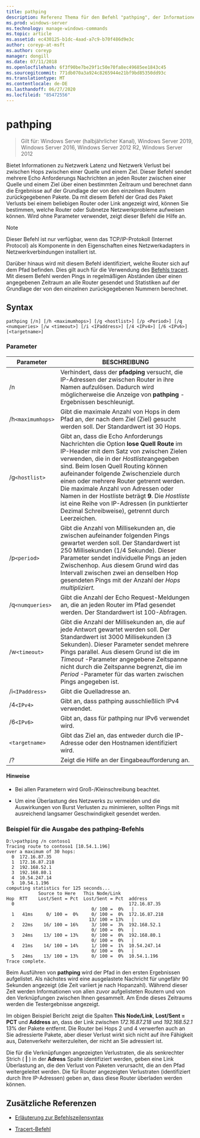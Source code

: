```yaml
---
title: pathping
description: Referenz Thema für den Befehl "pathping", der Informationen zu Netzwerk Latenz und Netzwerk Verlust bei zwischen Hops zwischen einer Quelle und einem Ziel abruft.
ms.prod: windows-server
ms.technology: manage-windows-commands
ms.topic: article
ms.assetid: ec430125-b1dc-4aad-a7c9-b70f486d9e3c
author: coreyp-at-msft
ms.author: coreyp
manager: dongill
ms.date: 07/11/2018
ms.openlocfilehash: 6f3f90be7be29f1c50e70fa8ec49685ee1843c45
ms.sourcegitcommit: 771db070a3a924c8265944e21bf9bd85350dd93c
ms.translationtype: MT
ms.contentlocale: de-DE
ms.lasthandoff: 06/27/2020
ms.locfileid: "85472556"
---
```

# <a name="pathping"></a>pathping

> Gilt für: Windows Server (halbjährlicher Kanal), Windows Server 2019, Windows Server 2016, Windows Server 2012 R2, Windows Server 2012

Bietet Informationen zu Netzwerk Latenz und Netzwerk Verlust bei zwischen Hops zwischen einer Quelle und einem Ziel. Dieser Befehl sendet mehrere Echo Anforderungs Nachrichten an jeden Router zwischen einer Quelle und einem Ziel über einen bestimmten Zeitraum und berechnet dann die Ergebnisse auf der Grundlage der von den einzelnen Routern zurückgegebenen Pakete. Da mit diesem Befehl der Grad des Paket Verlusts bei einem beliebigen Router oder Link angezeigt wird, können Sie bestimmen, welche Router oder Subnetze Netzwerkprobleme aufweisen können. Wird ohne Parameter verwendet, zeigt dieser Befehl die Hilfe an.

> [!NOTE]
> Dieser Befehl ist nur verfügbar, wenn das TCP/IP-Protokoll (Internet Protocol) als Komponente in den Eigenschaften eines Netzwerkadapters in Netzwerkverbindungen installiert ist.
>
> Darüber hinaus wird mit diesem Befehl identifiziert, welche Router sich auf dem Pfad befinden. Dies gilt auch für die Verwendung des [Befehls tracert](tracert.md). Mit diesem Befehl werden Pings in regelmäßigen Abständen über einen angegebenen Zeitraum an alle Router gesendet und Statistiken auf der Grundlage der von den einzelnen zurückgegebenen Nummern berechnet.

## <a name="syntax"></a>Syntax

```
pathping [/n] [/h <maximumhops>] [/g <hostlist>] [/p <Period>] [/q <numqueries> [/w <timeout>] [/i <IPaddress>] [/4 <IPv4>] [/6 <IPv6>][<targetname>]
```

### <a name="parameters"></a>Parameter

| Parameter | BESCHREIBUNG |
|--|--|
| /n | Verhindert, dass der **pfadping** versucht, die IP-Adressen der zwischen Router in ihre Namen aufzulösen. Dadurch wird möglicherweise die Anzeige von **pathping** -Ergebnissen beschleunigt. |
| /h`<maximumhops>` | Gibt die maximale Anzahl von Hops in dem Pfad an, der nach dem Ziel (Ziel) gesucht werden soll. Der Standardwert ist 30 Hops. |
| /g`<hostlist>` | Gibt an, dass die Echo Anforderungs Nachrichten die Option **lose Quell Route** im IP-Header mit dem Satz von zwischen Zielen verwenden, die in der *Hostliste*angegeben sind. Beim losen Quell Routing können aufeinander folgende Zwischenziele durch einen oder mehrere Router getrennt werden. Die maximale Anzahl von Adressen oder Namen in der Hostliste beträgt **9**. Die *Hostliste* ist eine Reihe von IP-Adressen (in punktierter Dezimal Schreibweise), getrennt durch Leerzeichen. |
| /p`<period>` | Gibt die Anzahl von Millisekunden an, die zwischen aufeinander folgenden Pings gewartet werden soll. Der Standardwert ist 250 Millisekunden (1/4 Sekunde). Dieser Parameter sendet individuelle Pings an jeden Zwischenhop. Aus diesem Grund wird das Intervall zwischen zwei an denselben Hop gesendeten Pings mit der Anzahl der *Hops multipliziert.* |
| /q`<numqueries>` | Gibt die Anzahl der Echo Request-Meldungen an, die an jeden Router im Pfad gesendet werden. Der Standardwert ist 100-Abfragen. |
| /w`<timeout>` | Gibt die Anzahl der Millisekunden an, die auf jede Antwort gewartet werden soll. Der Standardwert ist 3000 Millisekunden (3 Sekunden). Dieser Parameter sendet mehrere Pings parallel. Aus diesem Grund ist die im *Timeout* -Parameter angegebene Zeitspanne nicht durch die Zeitspanne begrenzt, die im *Period* -Parameter für das warten zwischen Pings angegeben ist. |
| /i`<IPaddress>` | Gibt die Quelladresse an. |
| /4`<IPv4>` | Gibt an, dass pathping ausschließlich IPv4 verwendet. |
| /6`<IPv6>` | Gibt an, dass für pathping nur IPv6 verwendet wird. |
| `<targetname>` | Gibt das Ziel an, das entweder durch die IP-Adresse oder den Hostnamen identifiziert wird. |
| /? | Zeigt die Hilfe an der Eingabeaufforderung an. |

#### <a name="remarks"></a>Hinweise

- Bei allen Parametern wird Groß-/Kleinschreibung beachtet.

- Um eine Überlastung des Netzwerks zu vermeiden und die Auswirkungen von Burst Verlusten zu minimieren, sollten Pings mit ausreichend langsamer Geschwindigkeit gesendet werden.

### <a name="example-of-the-pathping-command-output"></a>Beispiel für die Ausgabe des pathping-Befehls

```
D:\>pathping /n contoso1
Tracing route to contoso1 [10.54.1.196]
over a maximum of 30 hops:
  0  172.16.87.35
  1  172.16.87.218
  2  192.168.52.1
  3  192.168.80.1
  4  10.54.247.14
  5  10.54.1.196
computing statistics for 125 seconds...
            Source to Here   This Node/Link
Hop  RTT    Lost/Sent = Pct  Lost/Sent = Pct  address
  0                                           172.16.87.35
                                0/ 100 =  0%   |
  1   41ms     0/ 100 =  0%     0/ 100 =  0%  172.16.87.218
                               13/ 100 = 13%   |
  2   22ms    16/ 100 = 16%     3/ 100 =  3%  192.168.52.1
                                0/ 100 =  0%   |
  3   24ms    13/ 100 = 13%     0/ 100 =  0%  192.168.80.1
                                0/ 100 =  0%   |
  4   21ms    14/ 100 = 14%     1/ 100 =  1%  10.54.247.14
                                0/ 100 =  0%   |
  5   24ms    13/ 100 = 13%     0/ 100 =  0%  10.54.1.196
Trace complete.
```

Beim Ausführen von **pathping** wird der Pfad in den ersten Ergebnissen aufgelistet. Als nächstes wird eine ausgelastete Nachricht für ungefähr 90 Sekunden angezeigt (die Zeit variiert je nach Hopanzahl). Während dieser Zeit werden Informationen von allen zuvor aufgelisteten Routern und von den Verknüpfungen zwischen Ihnen gesammelt. Am Ende dieses Zeitraums werden die Testergebnisse angezeigt.

Im obigen Beispiel Bericht zeigt die Spalten **This Node/Link**, **Lost/Sent = PCT** und **Address** an, dass der Link zwischen *172.16.87.218* und *192.168.52.1* 13% der Pakete entfernt. Die Router bei Hops 2 und 4 verwerfen auch an Sie adressierte Pakete, aber dieser Verlust wirkt sich nicht auf ihre Fähigkeit aus, Datenverkehr weiterzuleiten, der nicht an Sie adressiert ist.

Die für die Verknüpfungen angezeigten Verlustraten, die als senkrechter Strich ( **|** ) in der **Adress** Spalte identifiziert werden, geben eine Link Überlastung an, die den Verlust von Paketen verursacht, die an den Pfad weitergeleitet werden. Die für Router angezeigten Verlustraten (identifiziert durch Ihre IP-Adressen) geben an, dass diese Router überladen werden können.

## <a name="additional-references"></a>Zusätzliche Referenzen

- [Erläuterung zur Befehlszeilensyntax](command-line-syntax-key.md)

- [Tracert-Befehl](tracert.md)
